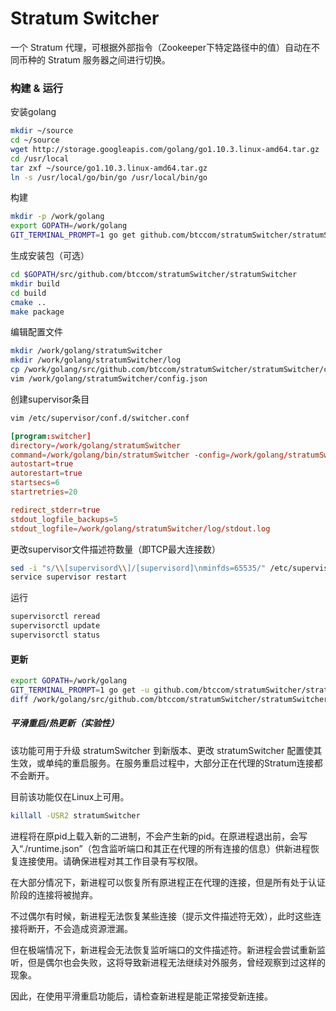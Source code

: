 # Stratum Switcher

一个 Stratum 代理，可根据外部指令（Zookeeper下特定路径中的值）自动在不同币种的 Stratum 服务器之间进行切换。

### 构建 & 运行

安装golang

```bash
mkdir ~/source
cd ~/source
wget http://storage.googleapis.com/golang/go1.10.3.linux-amd64.tar.gz
cd /usr/local
tar zxf ~/source/go1.10.3.linux-amd64.tar.gz
ln -s /usr/local/go/bin/go /usr/local/bin/go
```

构建

```bash
mkdir -p /work/golang
export GOPATH=/work/golang
GIT_TERMINAL_PROMPT=1 go get github.com/btccom/stratumSwitcher/stratumSwitcher
```

生成安装包（可选）

```bash
cd $GOPATH/src/github.com/btccom/stratumSwitcher/stratumSwitcher
mkdir build
cd build
cmake ..
make package
```

编辑配置文件

```bash
mkdir /work/golang/stratumSwitcher
mkdir /work/golang/stratumSwitcher/log
cp /work/golang/src/github.com/btccom/stratumSwitcher/stratumSwitcher/config.default.json /work/golang/stratumSwitcher/config.json
vim /work/golang/stratumSwitcher/config.json
```

创建supervisor条目

```bash
vim /etc/supervisor/conf.d/switcher.conf
```

```conf
[program:switcher]
directory=/work/golang/stratumSwitcher
command=/work/golang/bin/stratumSwitcher -config=/work/golang/stratumSwitcher/config.json -log_dir=/work/golang/stratumSwitcher/log -v 2
autostart=true
autorestart=true
startsecs=6
startretries=20

redirect_stderr=true
stdout_logfile_backups=5
stdout_logfile=/work/golang/stratumSwitcher/log/stdout.log
```

更改supervisor文件描述符数量（即TCP最大连接数）
```bash
sed -i "s/\\[supervisord\\]/[supervisord]\nminfds=65535/" /etc/supervisor/supervisord.conf
service supervisor restart
```

运行

```bash
supervisorctl reread
supervisorctl update
supervisorctl status
```

#### 更新

```bash
export GOPATH=/work/golang
GIT_TERMINAL_PROMPT=1 go get -u github.com/btccom/stratumSwitcher/stratumSwitcher
diff /work/golang/src/github.com/btccom/stratumSwitcher/stratumSwitcher/config.default.json /work/golang/stratumSwitcher/config.json
```

##### 平滑重启/热更新（实验性）

该功能可用于升级 stratumSwitcher 到新版本、更改 stratumSwitcher 配置使其生效，或单纯的重启服务。在服务重启过程中，大部分正在代理的Stratum连接都不会断开。

目前该功能仅在Linux上可用。

```bash
killall -USR2 stratumSwitcher
```

进程将在原pid上载入新的二进制，不会产生新的pid。在原进程退出前，会写入“./runtime.json”（包含监听端口和其正在代理的所有连接的信息）供新进程恢复连接使用。请确保进程对其工作目录有写权限。

在大部分情况下，新进程可以恢复所有原进程正在代理的连接，但是所有处于认证阶段的连接将被抛弃。

不过偶尔有时候，新进程无法恢复某些连接（提示文件描述符无效），此时这些连接将断开，不会造成资源泄漏。

但在极端情况下，新进程会无法恢复监听端口的文件描述符。新进程会尝试重新监听，但是偶尔也会失败，这将导致新进程无法继续对外服务，曾经观察到过这样的现象。

因此，在使用平滑重启功能后，请检查新进程是能正常接受新连接。
